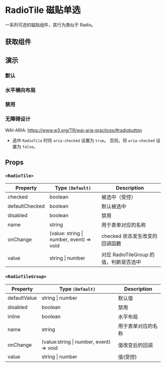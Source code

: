 # RadioTile 磁贴单选

一系列可选的磁贴组件，其行为类似于 Radio。

## 获取组件

<!--{include:<import-guide>}-->

## 演示

### 默认

<!--{include:`basic.md`}-->

### 水平横向布局

<!--{include:`inline.md`}-->

### 禁用

<!--{include:`disabled.md`}-->

### 无障碍设计

WAI-ARIA: https://www.w3.org/TR/wai-aria-practices/#radiobutton

- 选中 `RadioTile` 时将 `aria-checked` 设置为 `true`。 否则，将 `aria-checked` 设置为 `false`。

## Props

### `<RadioTile>`

| Property       | Type `(Default)`                             | Description                            |
| -------------- | -------------------------------------------- | -------------------------------------- |
| checked        | boolean                                      | 被选中（受控）                         |
| defaultChecked | boolean                                      | 默认被选中                             |
| disabled       | boolean                                      | 禁用                                   |
| name           | string                                       | 用于表单对应的名称                     |
| onChange       | (value: string &#124; number, event) => void | checked 状态发生改变的回调函数         |
| value          | string &#124; number                         | 对应 RadioTileGroup 的值，判断是否选中 |

### `<RadioTileGroup>`

| Property     | Type `(Default)`                            | Description        |
| ------------ | ------------------------------------------- | ------------------ |
| defaultValue | string &#124; number                        | 默认值             |
| disabled     | boolean                                     | 禁用               |
| inline       | boolean                                     | 水平布局           |
| name         | string                                      | 用于表单对应的名称 |
| onChange     | (value:string &#124; number, event) => void | 值改变后的回调     |
| value        | string &#124; number                        | 值(受控)           |
